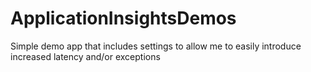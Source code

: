# ApplicationInsightsDemos

Simple demo app that includes settings to allow me to easily introduce increased latency and/or exceptions


